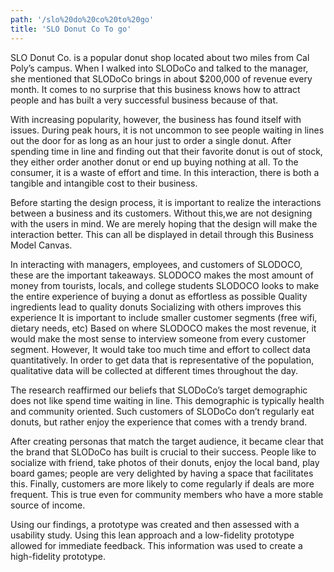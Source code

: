 ```yaml
---
path: '/slo%20do%20co%20to%20go'
title: 'SLO Donut Co To go'
---
```

SLO Donut Co. is a popular donut shop located about two miles from Cal Poly’s campus. When I walked into SLODoCo and talked to the manager, she mentioned that SLODoCo brings in about $200,000 of revenue every month. It comes to no surprise that this business knows how to attract people and has built a very successful business because of that. 

With increasing popularity, however,  the business has found itself with issues. During peak hours, it is not uncommon to see people waiting in lines out the door for as long as an hour just to order a single donut. After spending time in line and finding out that their favorite donut is out of stock, they either order another donut or end up buying nothing at all. To the consumer, it is a waste of effort and time. In this interaction, there is both a tangible and intangible cost to their business. 


Before starting the design process, it is important to realize the interactions between a business and its customers. Without this,we are not designing with the users in mind. We are merely hoping that the design will make the interaction better. This can all be displayed in detail through this Business Model Canvas. 

In interacting with managers, employees, and customers of SLODOCO, these are the important takeaways.
SLODOCO makes the most amount of money from tourists, locals, and college students
SLODOCO looks to make the entire experience of buying a donut as effortless as possible
Quality ingredients lead to quality donuts
Socializing with others improves this experience
It is important to include smaller customer segments (free wifi, dietary needs, etc) 
Based on where SLODOCO makes the most revenue, it would make the most sense to interview someone from every customer segment. However, It would take too much time and effort to collect data quantitatively. In order to get data that is representative of the population,  qualitative data will be collected at different times throughout the day. 

The research reaffirmed our beliefs that SLODoCo’s target demographic does not like spend time waiting in line. This demographic is typically health and community oriented. Such customers of SLODoCo don’t regularly eat donuts, but rather enjoy the experience that comes with a trendy brand. 

After creating personas that match the target audience, it became clear that the brand that SLODoCo has built is crucial to their success. People like to socialize with friend, take photos of their donuts, enjoy the local band, play board games; people are very delighted by having a space that facilitates this. Finally, customers are more likely to come regularly if deals are more frequent.  This is true even for community members who have a more stable source of income. 

Using our findings, a prototype was created and then assessed with a usability study. Using this lean approach and a low-fidelity prototype allowed for immediate feedback. This information was used to create a high-fidelity prototype. 
